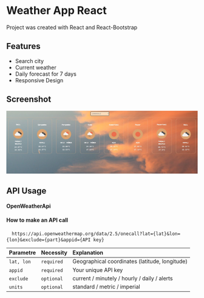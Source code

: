 # Weather App React
Project was created with React and React-Bootstrap

## Features
- Search city
- Current weather
- Daily forecast for 7 days
- Responsive Design
 
## Screenshot
![plot](src/img/WeatherApp.JPG)

## API Usage

#### OpenWeatherApi
#### How to make an API call

```http
  https://api.openweathermap.org/data/2.5/onecall?lat={lat}&lon={lon}&exclude={part}&appid={API key}
```

| Parametre | Necessity    | Explanation               |
| :-------- | :------- | :------------------------- |
| `lat, lon` | `required` | Geographical coordinates (latitude, longitude) |
| `appid` | `required` | Your unique API key|
| `exclude` | `optional` | current / minutely / hourly / daily / alerts|
| `units` | `optional` | standard / metric / imperial|

